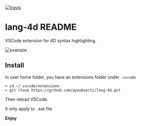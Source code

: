 [![travis][travis-shield]][travis-url]

# lang-4d README

VSCode extension for 4D syntax highlighting.

![example](images/img.png)

## Install

In user home folder, you have an extensions folder under `.vscode`

```
> cd ~/.vscode/extensions
> git clone https://github.com/ayoubserti/lang-4d.git
```

Then reload VSCode.

It only apply to `.4dm` file.

**Enjoy**

<!-- MARKDOWN LINKS & IMAGES -->
<!-- https://www.markdownguide.org/basic-syntax/#reference-style-links -->
[travis-shield]: https://travis-ci.org/ayoubserti/lang-4d.png
[travis-url]: https://travis-ci.org/ayoubserti/lang-4d
